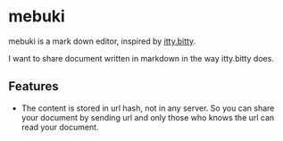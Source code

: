 # mebuki
mebuki is a mark down editor, inspired by [itty.bitty](https://github.com/alcor/itty-bitty).

I want to share document written in markdown in the way itty.bitty does.

## Features
- The content is stored in url hash, not in any server. So you can share your document by sending url and only those who knows the url can read your document.
